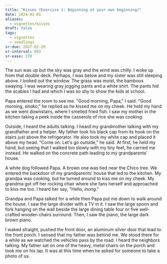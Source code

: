```yaml
---
title: "Kisses (Exercise 1: Beginning at your own beginning)"
date: 2024-01-01
aliases:
  - vignettes/kisses
draft: false
tags:
  - vignettes
  - seedlings
sr-due: 2027-02-20
sr-interval: 892
sr-ease: 270
---
```

The sun was up but the sky was gray and the wind was chilly. I woke up from that double deck. Perhaps, I was below and my sister was still sleeping above. I looked out the window. The grass was moist, the bamboos swaying. I was wearing gray jogging pants and a white shirt. The pants hid the scabies I had and which I was so shy to show the kids at school.

Papa entered the room to see me. "Good morning, Papa," I said. "Good morning, *anako*," he replied as he kissed me on my cheek. He held my hand as we went downstairs, where I smelled fried fish. I saw my mother in the kitchen taking a peek inside the casserole of rice she was cooking.

Outside, I heard the adults talking. I heard my grandmother talking with my grandfather and a helper. My father took his black cap from its hook on the stairs just above the refrigerator. He also took my white cap and placed it above my head. "Come on. Let's go outside," he said. At first, he held my hand, but seeing that I walked too slowly with my tiny feet, he carried me instead. He walked on the concrete path leading to my grandparents' house.

A white dog followed Papa. A brown one was tied near the Chico tree. We entered the backdoor of my grandparents' house that led to the kitchen. My grandpa was cooking, but he turned around to kiss me on my cheek. My grandma got off her rocking chair where she fans herself and approached to kiss me too. I heard her say, "Hello, *inong*."

Grandpa and Papa talked for a while then Papa put me down to walk around the house. I saw the large divider with a TV in it. I saw the large spoon and fork hanging on the wall beside the large dining table four or five well-crafted wooden chairs surround. Then, I saw the piano, the large dark brown piano.

I waked straight, pushed the front door, an aluminum silver door that lead to the front porch. I sensed that my father was behind me. We stood there for a while as we watched the vehicles pass by the road. I heard the neighbors talking. My father sat on one of the heavy, metal chairs on the porch and took me on his lap. It was at this time when he asked for someone to take a photo of us.
